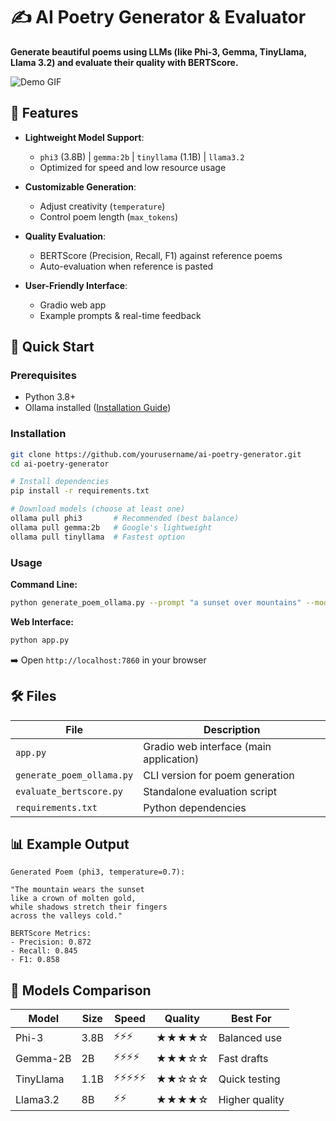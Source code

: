 # ✍️ AI Poetry Generator & Evaluator

**Generate beautiful poems using LLMs (like Phi-3, Gemma, TinyLlama, Llama 3.2) and evaluate their quality with BERTScore.**

![Demo GIF](https://media.giphy.com/media/v1.Y2lkPTc5MGI3NjExcW0yY2hqM2RjOGV1dXJtY3JtM3B6Y2VlZzR6eHp2eGJ6YzZ5dW9xZyZlcD12MV9pbnRlcm5hbF9naWZfYnlfaWQmY3Q9Zw/xT5LMHxhOfscxPfIfm/giphy.gif)  


## 🌟 Features

- **Lightweight Model Support**:  
  - `phi3` (3.8B) | `gemma:2b` | `tinyllama` (1.1B) | `llama3.2`  
  - Optimized for speed and low resource usage

- **Customizable Generation**:  
  - Adjust creativity (`temperature`)  
  - Control poem length (`max_tokens`)  

- **Quality Evaluation**:  
  - BERTScore (Precision, Recall, F1) against reference poems  
  - Auto-evaluation when reference is pasted  

- **User-Friendly Interface**:  
  - Gradio web app  
  - Example prompts & real-time feedback  

## 🚀 Quick Start

### Prerequisites
- Python 3.8+
- Ollama installed ([Installation Guide](https://ollama.com/))

### Installation
```bash
git clone https://github.com/yourusername/ai-poetry-generator.git
cd ai-poetry-generator

# Install dependencies
pip install -r requirements.txt

# Download models (choose at least one)
ollama pull phi3       # Recommended (best balance)
ollama pull gemma:2b   # Google's lightweight
ollama pull tinyllama  # Fastest option
```

### Usage
**Command Line:**
```bash
python generate_poem_ollama.py --prompt "a sunset over mountains" --model phi3
```

**Web Interface:**
```bash
python app.py
```
➡️ Open `http://localhost:7860` in your browser  

## 🛠️ Files
| File | Description |
|------|-------------|
| `app.py` | Gradio web interface (main application) |
| `generate_poem_ollama.py` | CLI version for poem generation |
| `evaluate_bertscore.py` | Standalone evaluation script |
| `requirements.txt` | Python dependencies |

## 📊 Example Output
```text
Generated Poem (phi3, temperature=0.7):

"The mountain wears the sunset
like a crown of molten gold,
while shadows stretch their fingers
across the valleys cold."

BERTScore Metrics:
- Precision: 0.872
- Recall: 0.845 
- F1: 0.858
```

## 🤖 Models Comparison
| Model | Size | Speed | Quality | Best For |
|-------|------|-------|---------|----------|
| Phi-3 | 3.8B | ⚡⚡⚡ | ★★★★☆ | Balanced use |
| Gemma-2B | 2B | ⚡⚡⚡⚡ | ★★★☆☆ | Fast drafts |
| TinyLlama | 1.1B | ⚡⚡⚡⚡⚡ | ★★☆☆☆ | Quick testing |
| Llama3.2 | 8B | ⚡⚡ | ★★★★☆ | Higher quality |


